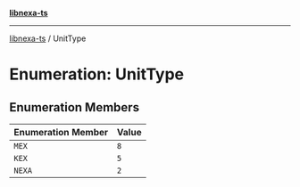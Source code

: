 [**libnexa-ts**](../index.md)

***

[libnexa-ts](../index.md) / UnitType

# Enumeration: UnitType

## Enumeration Members

| Enumeration Member | Value |
| ------ | ------ |
| <a id="mex"></a> `MEX` | `8` |
| <a id="kex"></a> `KEX` | `5` |
| <a id="nexa"></a> `NEXA` | `2` |
